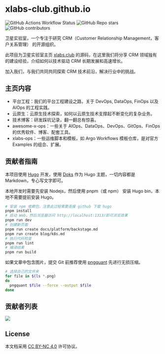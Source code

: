 # xlabs-club.github.io

![GitHub Actions Workflow Status](https://img.shields.io/github/actions/workflow/status/xlabs-club/xlabs-club.github.io/.github%2Fworkflows%2Fgh-pages.yml)
![GitHub Repo stars](https://img.shields.io/github/stars/xlabs-club/xlabs-club.github.io)
![GitHub contributors](https://img.shields.io/github/contributors/xlabs-club/xlabs-club.github.io)

卫星实验室，一个专注于研究 CRM（Customer Relationship Management，客户关系管理） 的开源组织。

此项目为卫星实验室主页 [xlabs.club][] 的源码，在这里我们将分享 CRM 领域独有的建设经验，介绍如何以技术驱动 CRM 长期发展和高速增长。

加入我们，与我们共同共同探索 CRM 技术前沿，解决行业中的挑战。

## 主页内容

- 平台工程：我们的平台工程建设之路，关于 DevOps, DataOps, FinOps 以及 AIOps 的工程实践。
- 云原生：云原生技术探索，如何以云原生技术支撑起不断变化的复杂业务。
- 技术博客：研发踩坑记录，翻一翻总有惊喜。
- awesome-x-ops：一些关于 AIOps、DataOps、DevOps、GitOps、FinOps 的优秀软件、博客、配套工具。
- xlabs-ops：一些运维脚本和模板，如 Argo Workflows 模板仓库，是对官方 Examples 的组合、扩展。

## 贡献者指南

本项目使用 [Hugo][] 开发，使用 [Doks][] 作为 Hugo 主题，一切内容都是 Markdown，专心写文字即可。

本地开发时需要先安装 Nodejs，然后使用 pnpm（或 npm） 安装 Hugo bin，本地不需要提前安装 Hugo。

```bash
# 安装 npm 依赖包，注意此过程需要连接 github 下载 hugo
pnpm install
# 启动 Web，然后浏览器访问 http://localhost:1313/即可浏览效果
pnpm run dev
# 创建新页面
pnpm run create docs/platform/backstage.md
pnpm run create blog/k8s.md
# 执行代码检查
pnpm run lint
# 编译结果
pnpm run build
```

如果文章中包含图片，提交 Git 前推荐使用 [pngquant][] 先进行无损压缩。

```bash
# 选择自己的文件夹
for file in $(ls *.png)
do
  pngquant $file --force --output $file
done
```

## 贡献者列表

<a href="https://github.com/xlabs-club/xlabs-club.github.io/graphs/contributors">
  <img src="https://contrib.rocks/image?repo=xlabs-club/xlabs-club.github.io" />
</a>

## License

本文档采用 [CC BY-NC 4.0][] 许可协议。

[xlabs.club]: https://www.xlabs.club
[Hugo]: https://gohugo.io/
[Doks]: https://github.com/gethyas/doks
[pngquant]: https://pngquant.org/
[CC BY-NC 4.0]: https://creativecommons.org/licenses/by-nc/4.0/
